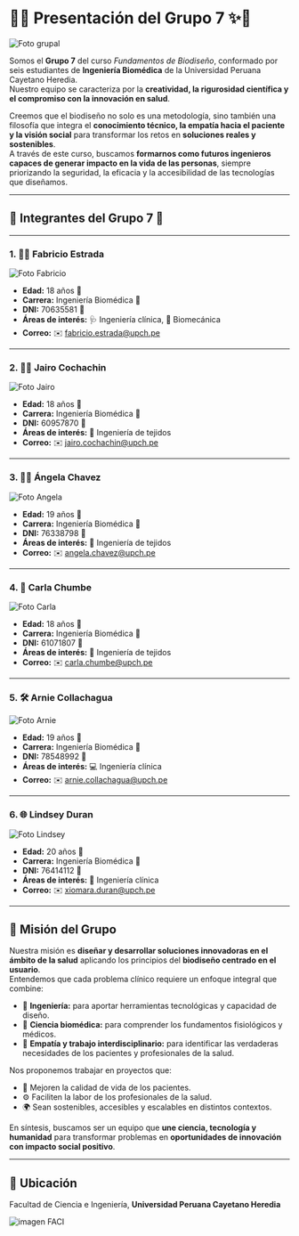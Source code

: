 # 👥✨ Presentación del Grupo 7 ✨👥

![Foto grupal](https://github.com/fabricioestrada-source/Grupo-7/blob/main/Presentacion/Foto%20grupo.jpg)

Somos el **Grupo 7** del curso *Fundamentos de Biodiseño*, conformado por seis estudiantes de **Ingeniería Biomédica** de la Universidad Peruana Cayetano Heredia.  
Nuestro equipo se caracteriza por la **creatividad, la rigurosidad científica y el compromiso con la innovación en salud**.  

Creemos que el biodiseño no solo es una metodología, sino también una filosofía que integra el **conocimiento técnico, la empatía hacia el paciente y la visión social** para transformar los retos en **soluciones reales y sostenibles**.  
A través de este curso, buscamos **formarnos como futuros ingenieros capaces de generar impacto en la vida de las personas**, siempre priorizando la seguridad, la eficacia y la accesibilidad de las tecnologías que diseñamos.  

---

## 🌟 Integrantes del Grupo 7 🌟

---

### 1. 🧑‍🔬 Fabricio Estrada  

![Foto Fabricio](https://github.com/fabricioestrada-source/Grupo-7/blob/main/Presentacion/Fabricio%201.jpg)

- **Edad:** 18 años 🎂  
- **Carrera:** Ingeniería Biomédica 🧠  
- **DNI:** 70635581 🪪  
- **Áreas de interés:** 🩺 Ingeniería clínica,  🦾 Biomecánica  
- **Correo:** ✉️ fabricio.estrada@upch.pe  

---

### 2. 🧑‍⚕️ Jairo Cochachin  

![Foto Jairo](https://github.com/fabricioestrada-source/Grupo-7/blob/main/Presentacion/Jairo%201.jpg)

- **Edad:** 18 años 🎂  
- **Carrera:** Ingeniería Biomédica 🧠  
- **DNI:** 60957870 🪪  
- **Áreas de interés:** 🔬 Ingeniería de tejidos
- **Correo:** ✉️ jairo.cochachin@upch.pe  

---

### 3. 👩‍💻 Ángela Chavez  

![Foto Angela](https://github.com/fabricioestrada-source/Grupo-7/blob/main/Presentacion/Angela%201.jpg)

- **Edad:** 19 años 🎂  
- **Carrera:** Ingeniería Biomédica 🧠  
- **DNI:** 76338798 🪪  
- **Áreas de interés:** 📡 Ingeniería de tejidos 
- **Correo:** ✉️ angela.chavez@upch.pe  

---

### 4. 🤖 Carla Chumbe  

![Foto Carla](https://github.com/fabricioestrada-source/Grupo-7/blob/main/Presentacion/Carla%201.jpg)

- **Edad:** 18 años 🎂  
- **Carrera:** Ingeniería Biomédica 🧠  
- **DNI:** 61071807 🪪  
- **Áreas de interés:** 🦿 Ingeniería de tejidos  
- **Correo:** ✉️ carla.chumbe@upch.pe  

---

### 5. 🛠️ Arnie Collachagua  

![Foto Arnie](https://github.com/fabricioestrada-source/Grupo-7/blob/main/Presentacion/Arnie.jpg)

- **Edad:** 19 años 🎂  
- **Carrera:** Ingeniería Biomédica 🧠  
- **DNI:** 78548992 🪪  
- **Áreas de interés:** 💻 Ingeniería clínica  
- **Correo:** ✉️ arnie.collachagua@upch.pe  

---

### 6. 🌐 Lindsey Duran  

![Foto Lindsey](https://github.com/fabricioestrada-source/Grupo-7/blob/main/Presentacion/Lindsey%201.jpg)

- **Edad:** 20 años 🎂  
- **Carrera:** Ingeniería Biomédica 🧠  
- **DNI:** 76414112 🪪  
- **Áreas de interés:** 📲 Ingeniería clínica  
- **Correo:** ✉️ xiomara.duran@upch.pe  

---

## 🎯 Misión del Grupo

Nuestra misión es **diseñar y desarrollar soluciones innovadoras en el ámbito de la salud** aplicando los principios del **biodiseño centrado en el usuario**.  
Entendemos que cada problema clínico requiere un enfoque integral que combine:  

- 🔹 **Ingeniería:** para aportar herramientas tecnológicas y capacidad de diseño.  
- 🔹 **Ciencia biomédica:** para comprender los fundamentos fisiológicos y médicos.  
- 🔹 **Empatía y trabajo interdisciplinario:** para identificar las verdaderas necesidades de los pacientes y profesionales de la salud.  

Nos proponemos trabajar en proyectos que:  
- 🏥 Mejoren la calidad de vida de los pacientes.  
- ⚙️ Faciliten la labor de los profesionales de la salud.  
- 🌍 Sean sostenibles, accesibles y escalables en distintos contextos.  

En síntesis, buscamos ser un equipo que **une ciencia, tecnología y humanidad** para transformar problemas en **oportunidades de innovación con impacto social positivo**.  

---

## 📍 Ubicación  

Facultad de Ciencia e Ingeniería, **Universidad Peruana Cayetano Heredia**  

![imagen FACI](https://github.com/fabricioestrada-source/Grupo-7/blob/main/Presentacion/fci.jpg)

